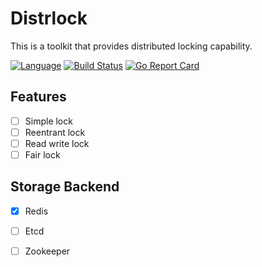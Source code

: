 # Distrlock

This is a toolkit that provides distributed locking capability.

[![Language](https://img.shields.io/badge/Language-Go-blue.svg)](https://golang.org/)
[![Build Status](https://github.com/Casper-Mars/distrlock/workflows/Build/badge.svg?branch=main)](https://github.com/Casper-Mars/distrlock/actions)
[![Go Report Card](https://goreportcard.com/badge/github.com/Casper-Mars/distrlock#1)](https://goreportcard.com/report/github.com/Casper-Mars/distrlock)


## Features

- [ ] Simple lock
- [ ] Reentrant lock
- [ ] Read write lock
- [ ] Fair lock

## Storage Backend

- [x] Redis
- [ ] Etcd
- [ ] Zookeeper

